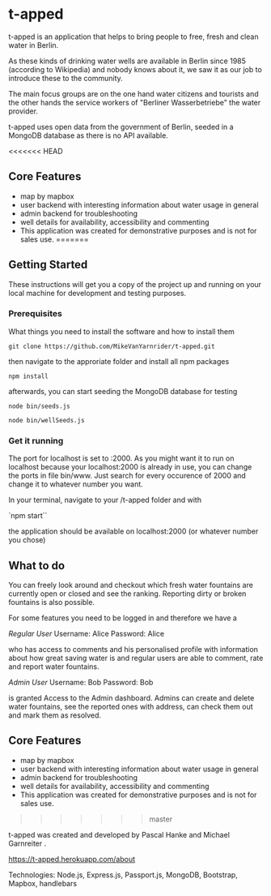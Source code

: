 # t-apped

t-apped is an application that helps to bring people to free, fresh and clean water in Berlin.

As these kinds of drinking water wells are available in Berlin since 1985 (according to Wikipedia) and nobody knows about it, we saw it as our job to introduce these to the community.

The main focus groups are on the one hand water citizens and tourists and the other hands the service workers of "Berliner Wasserbetriebe" the water provider.

t-apped uses open data from the government of Berlin, seeded in a MongoDB database as there is no API available.

<<<<<<< HEAD
## Core Features

* map by mapbox
* user backend with interesting information about water usage in general
* admin backend for troubleshooting
* well details for availability, accessibility and commenting
* This application was created for demonstrative purposes and is not for sales use.
=======
## Getting Started

These instructions will get you a copy of the project up and running on your local machine for development and testing purposes.

### Prerequisites

What things you need to install the software and how to install them

`git clone https://github.com/MikeVanYarnrider/t-apped.git`

then navigate to the approriate folder and install all npm packages

`npm install`

afterwards, you can start seeding the MongoDB database for testing

`node bin/seeds.js`

`node bin/wellSeeds.js`

### Get it running

The port for localhost is set to :2000. As you might want it to run on localhost because your localhost:2000 is already in use, you can change the ports in file bin/www. Just search for every occurence of 2000 and change it to whatever number you want.

In your terminal, navigate to your /t-apped folder and with

`npm start``

the application should be available on localhost:2000 (or whatever number you chose)

## What to do

You can freely look around and checkout which fresh water fountains are currently open or closed and see the ranking. Reporting dirty or broken fountains is also possible.

For some features you need to be logged in and therefore we have a

_Regular User_
Username: Alice
Password: Alice

who has access to comments and his personalised profile with information about how great saving water is and regular users are able to comment, rate and report water fountains.

_Admin User_
Username: Bob
Password: Bob

is granted Access to the Admin dashboard. Admins can create and delete water fountains, see the reported ones with address, can check them out and mark them as resolved.

## Core Features

- map by mapbox
- user backend with interesting information about water usage in general
- admin backend for troubleshooting
- well details for availability, accessibility and commenting
- This application was created for demonstrative purposes and is not for sales use.
>>>>>>> master

t-apped was created and developed by Pascal Hanke and Michael Garnreiter .

https://t-apped.herokuapp.com/about

Technologies: Node.js, Express.js, Passport.js, MongoDB, Bootstrap, Mapbox, handlebars
